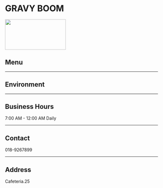 # GRAVY BOOM

<img src="https://img.xmummap.com/ly3_boom_logo.webp" width="200" height="100" >

## Menu

---

## Environment

---

## Business Hours

7:00 AM - 12:00 AM Daily

---

## Contact

018-9267899

---

## Address

Cafeteria.25
